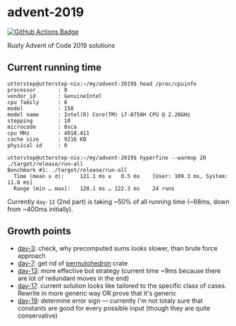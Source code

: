 # advent-2019

[![GitHub Actions Badge](https://github.com/utter-step/advent-2019/workflows/CI/badge.svg)](https://github.com/utter-step/advent-2019/actions?query=workflow%3ACI)

Rusty Advent of Code 2019 solutions

## Current running time

```console
utterstep@utterstep-nix:~/my/advent-2019$ head /proc/cpuinfo
processor       : 0
vendor_id       : GenuineIntel
cpu family      : 6
model           : 158
model name      : Intel(R) Core(TM) i7-8750H CPU @ 2.20GHz
stepping        : 10
microcode       : 0xca
cpu MHz         : 4018.411
cache size      : 9216 KB
physical id     : 0

utterstep@utterstep-nix:~/my/advent-2019$ hyperfine --warmup 20 ./target/release/run-all
Benchmark #1: ./target/release/run-all
  Time (mean ± σ):     121.1 ms ±   0.5 ms    [User: 109.3 ms, System: 11.8 ms]
  Range (min … max):   120.1 ms … 122.3 ms    24 runs
```

Currently `day-12` (2nd part) is taking ~50% of all running time (~68ms, down from ~400ms initially).

## Growth points

* [day-3](./day-2): check, why precomputed sums looks slower, than brute force approach
* [day-7](./day-7): get rid of [permutohedron](https://crates.io/crates/permutohedron) crate
* [day-13](./day-13): more effective bot strategy (current time ~9ms because there are lot of redundant moves in the end)
* [day-17](./day-17): current solution looks like tailored to the specific class of cases. Rewrite in more generic way OR prove that it's generic
* [day-19](./day-19): determine error sign — currently I'm not totaly sure that constants are good for every possible input (though they are quite conservative)
